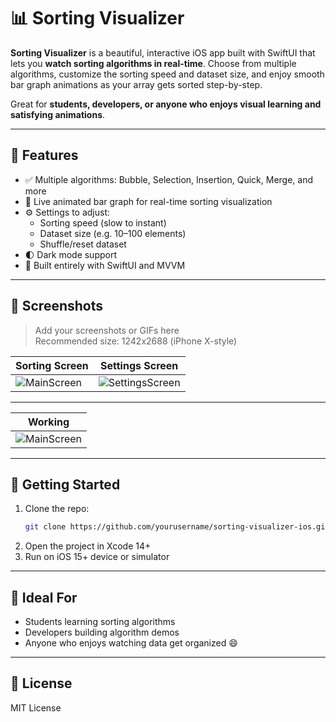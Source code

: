 
# 📊 Sorting Visualizer

**Sorting Visualizer** is a beautiful, interactive iOS app built with SwiftUI that lets you **watch sorting algorithms in real-time**. Choose from multiple algorithms, customize the sorting speed and dataset size, and enjoy smooth bar graph animations as your array gets sorted step-by-step.

Great for **students, developers, or anyone who enjoys visual learning and satisfying animations**.

---

## 🔧 Features

- ✅ Multiple algorithms: Bubble, Selection, Insertion, Quick, Merge, and more
- 🎨 Live animated bar graph for real-time sorting visualization
- ⚙️ Settings to adjust:
  - Sorting speed (slow to instant)
  - Dataset size (e.g. 10–100 elements)
  - Shuffle/reset dataset
- 🌓 Dark mode support
- 🧪 Built entirely with SwiftUI and MVVM

---

## 📸 Screenshots

> Add your screenshots or GIFs here  
> Recommended size: 1242x2688 (iPhone X-style)

| Sorting Screen | Settings Screen |
|----------------|-----------------|
| ![MainScreen](ScreenShots/sorting.png) | ![SettingsScreen](ScreenShots/settings.png) |

---
| Working |
|----------------|
| ![MainScreen](ScreenShots/sorting.png) |
---

## 🚀 Getting Started

1. Clone the repo:
   ```bash
   git clone https://github.com/yourusername/sorting-visualizer-ios.git
   ```
2. Open the project in Xcode 14+  
3. Run on iOS 15+ device or simulator

---

## 👥 Ideal For

- Students learning sorting algorithms
- Developers building algorithm demos
- Anyone who enjoys watching data get organized 😄

---

## 📄 License

MIT License
